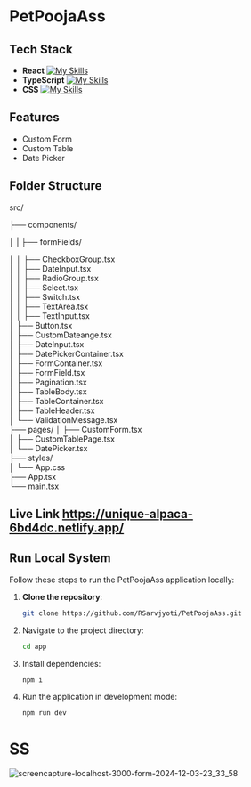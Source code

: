 # PetPoojaAss
## Tech Stack
- **React**       [![My Skills](https://skillicons.dev/icons?i=react)](https://skillicons.dev)
- **TypeScript**  [![My Skills](https://skillicons.dev/icons?i=ts)](https://skillicons.dev)
- **CSS**         [![My Skills](https://skillicons.dev/icons?i=css)](https://skillicons.dev)

## Features
- Custom Form
- Custom Table
- Date Picker
## Folder Structure 
src/

├── components/

│   |   ├── formFields/

│   │   ├── CheckboxGroup.tsx       
│   │   ├── DateInput.tsx           
│   │   ├── RadioGroup.tsx           
│   │   ├── Select.tsx              
│   │   ├── Switch.tsx              
│   │   ├── TextArea.tsx            
│   │   ├── TextInput.tsx           
│   ├── Button.tsx                  
│   ├── CustomDateange.tsx           
│   ├── DateInput.tsx              
│   ├── DatePickerContainer.tsx      
│   ├── FormContainer.tsx           
│   ├── FormField.tsx                
│   ├── Pagination.tsx               
│   ├── TableBody.tsx                
│   ├── TableContainer.tsx           
│   ├── TableHeader.tsx              
│   └── ValidationMessage.tsx        
├── pages/
│   ├── CustomForm.tsx               
│   ├── CustomTablePage.tsx          
│   └── DatePicker.tsx               
├── styles/                          
│   └── App.css                      
├── App.tsx                        
└── main.tsx           
## Live Link https://unique-alpaca-6bd4dc.netlify.app/
## Run Local System

Follow these steps to run the PetPoojaAss application locally:

1. **Clone the repository**:
   ```bash
   git clone https://github.com/RSarvjyoti/PetPoojaAss.git
2. Navigate to the project directory:
   ```bash
   cd app
4. Install dependencies:
   ```bash
   npm i
7. Run the application in development mode:
   ```bash
   npm run dev

# SS
![screencapture-localhost-3000-form-2024-12-03-23_33_58](https://github.com/user-attachments/assets/df655ed9-cc2a-4f0e-a1b5-974441636cec)
